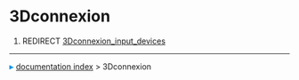# 3Dconnexion
1.  REDIRECT [3Dconnexion_input_devices](3Dconnexion_input_devices.md)



---
![](images/Right_arrow.png) [documentation index](../README.md) > 3Dconnexion
